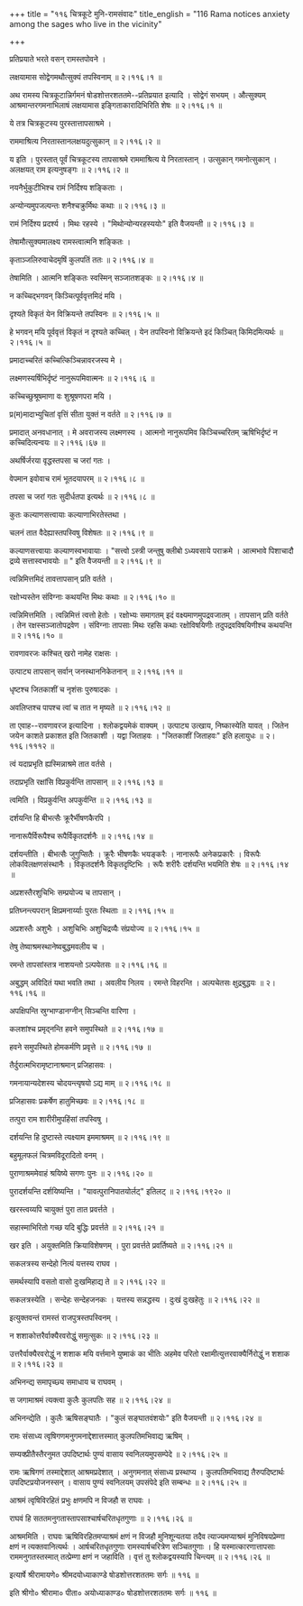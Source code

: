 +++
title = "११६ चित्रकूटे मुनि-रामसंवादः"
title_english = "116 Rama notices anxiety among the sages who live in the vicinity"

+++


प्रतिप्रयाते भरते वसन् रामस्तपोवने ।  

लक्षयामास सोद्वेगमथौत्सुक्यं तपस्विनाम्  ॥  २।११६।१  ॥   

अथ रामस्य चित्रकूटान्निर्गमनं षोडशोत्तरशततमे--प्रतिप्रयात इत्यादि ।
सोद्वेगं सभयम् । औत्सुक्यम् आश्रमान्तरगमनाभिलाषं लक्षयामास
इङ्गिताकारादिभिरिति शेषः  ॥  २।११६।१  ॥   

  

ये तत्र चित्रकूटस्य पुरस्तात्तापसाश्रमे ।  

राममाश्रित्य निरतास्तानलक्षयदुत्सुकान्  ॥  २।११६।२  ॥   

य इति । पुरस्तात् पूर्वं चित्रकूटस्य तापसाश्रमे राममाश्रित्य ये
निरतास्तान् । उत्सुकान् गमनोत्सुकान् । अलक्षयत् राम इत्यनुषङ्गः  ॥ 
२।११६।२  ॥   

  

नयनैर्भुकुटीभिश्च रामं निर्दिश्य शङ्किताः ।  

अन्योन्यमुपजल्पन्तः शनैश्चक्रुर्मिथः कथाः  ॥  २।११६।३  ॥   

रामं निर्दिश्य प्रदर्श्य । मिथः रहस्ये । "मिथोन्योन्यरहस्ययोः" इति
वैजयन्ती  ॥  २।११६।३  ॥   

  

तेषामौत्सुक्यमालक्ष्य रामस्त्वात्मनि शङ्कितः ।  

कृताञ्जलिरुवाचेदमृषिं कुलपतिं ततः  ॥  २।११६।४  ॥   

तेषामिति । आत्मनि शङ्कितः स्वस्मिन् सञ्जातशङ्कः  ॥  २।११६।४  ॥   

  

न कच्चिद्भगवन् किञ्चित्पूर्ववृत्तमिदं मयि ।  

दृश्यते विकृतं येन विक्रियन्ते तपस्विनः  ॥  २।११६।५  ॥   

हे भगवन् मयि पूर्ववृत्तं विकृतं न दृश्यते कच्चित् । येन तपस्विनो
विक्रियन्ते इदं किञ्चित् किमिदमित्यर्थः  ॥  २।११६।५  ॥   

  

प्रमादाच्चरितं कच्चित्किञ्चिन्नावरजस्य मे ।  

लक्ष्मणस्यर्षिभिर्दृष्टं नानुरूपमिवात्मनः  ॥  २।११६।६  ॥   

कच्चिच्छुश्रूषमाणा वः शुश्रूषणपरा मयि ।  

प्र(म)मादाभ्युचितां वृत्तिं सीता युक्तं न वर्तते  ॥  २।११६।७  ॥   

प्रमादात् अनवधानात् । मे अवराजस्य लक्ष्मणस्य । आत्मनो नानुरूपमिव
किञ्चिच्चरितम् ऋषिभिर्दृष्टं न कच्चिदित्यन्वयः  ॥  २।११६।६७  ॥   

  

अथर्षिर्जरया वृद्धस्तपसा च जरां गतः ।  

वेपमान इवोवाच रामं भूतदयापरम्  ॥  २।११६।८  ॥   

तपसा च जरां गतः सुदीर्धतपा इत्यर्थः  ॥  २।११६।८  ॥   

  

कुतः कल्याणसत्त्वायाः कल्याणाभिरतेस्तथा ।  

चलनं तात वैदेह्यास्तपस्विषु विशेषतः  ॥  २।११६।९  ॥   

कल्याणसत्त्वायाः कल्याणस्वभावायाः । "सत्त्वो ऽस्त्री जन्तुषु क्लीबो
ऽध्यवसाये पराक्रमे । आत्मभावे पिशाचादौ द्रव्ये सत्तास्वभावयोः  ॥ " इति
वैजयन्ती  ॥  २।११६।९  ॥   

  

त्वन्निमित्तमिदं तावत्तापसान् प्रति वर्तते ।  

रक्षोभ्यस्तेन संविग्नाः कथयन्ति मिथः कथाः  ॥  २।११६।१०  ॥   

त्वन्निमित्तमिति । त्वन्निमित्तं त्वत्तो हेतोः । रक्षोभ्यः समागतम् इदं
वक्ष्यमाणमुपद्रवजातम् । तापसान् प्रति वर्तते । तेन रक्षस्सञ्जातोपद्रवेण
। संविग्नाः तापसाः मिथः रहसि कथाः रक्षोविषयिणीः तदुपद्रवविषयिणीश्च
कथयन्ति  ॥  २।११६।१०  ॥   

  

रावणावरजः कश्चित् खरो नामेह राक्षसः ।  

उत्पाट्य तापसान् सर्वान् जनस्थाननिकेतनान्  ॥  २।११६।११  ॥   

धृष्टश्च जितकाशीं च नृशंसः पुरुषादकः ।  

अवलिप्तश्च पापश्च त्वां च तात न मृष्यते  ॥  २।११६।१२  ॥   

ता एवाह--रावणावरज इत्यादिना । श्लोकद्वयमेकं वाक्यम् । उत्पाट्य उत्खाय,
निष्कास्येति यावत् । जितेन जयेन काशते प्रकाशत इति जितकाशी । यद्वा
जिताहवः । "जितकाशीं जिताहवः" इति हलायुधः  ॥  २।११६।१११२  ॥   

  

त्वं यदाप्रभृति ह्यस्मिन्नाश्रमे तात वर्तसे ।  

तदाप्रभृति रक्षांसि विप्रकुर्वन्ति तापसान्  ॥  २।११६।१३  ॥   

त्वमिति । विप्रकुर्वन्ति अपकुर्वन्ति  ॥  २।११६।१३  ॥   

  

दर्शयन्ति हि बीभत्सैः क्रूरैर्भीषणकैरपि ।  

नानारूपैर्विरूपैश्च रूपैर्विकृतदर्शनैः  ॥  २।११६।१४  ॥   

दर्शयन्तीति । बीभत्सैः जुगुप्सितैः । क्रूरैः भीषणकैः भयङ्करैः ।
नानारूपैः अनेकप्रकारैः । विरूपैः लोकविलक्षणसंस्थानैः । विकृतदर्शनैः
विकृतदृष्टिभिः । रूपैः शरीरैः दर्शयन्ति भयमिति शेषः  ॥  २।११६।१४  ॥   

  

अप्रशस्तैरशुचिभिः सम्प्रयोज्य च तापसान् ।  

प्रतिघ्नन्त्यपरान् क्षिप्रमनार्य्याः पुरतः स्थिताः  ॥  २।११६।१५  ॥   

अप्रशस्तैः अशुभैः । अशुचिभिः अशुचिद्रव्यैः संप्रयोज्य  ॥  २।११६।१५  ॥   

  

तेषु तेष्वाश्रमस्थानेष्वबुद्धमवलीय च ।  

रमन्ते तापसांस्तत्र नाशयन्तो ऽल्पयेतसः  ॥  २।११६।१६  ॥   

अबुद्धम् अविदितं यथा भवति तथा । अवलीय निलय । रमन्ते विहरन्ति । अल्पचेतसः
क्षुद्रबुद्धयः  ॥  २।११६।१६  ॥   

  

अपक्षिपन्ति स्रुग्भाण्डानग्नीन् सिञ्चन्ति वारिणा ।  

कलशांश्च प्रमृद्नन्ति हवने समुपस्थिते  ॥  २।११६।१७  ॥   

हवने समुपस्थिते होमकर्मणि प्रवृत्ते  ॥  २।११६।१७  ॥   

  

तैर्दुरात्मभिरामृष्टानाश्रमान् प्रजिहासवः ।  

गमनायान्यदेशस्य चोदयन्त्यृषयो ऽद्य माम्  ॥  २।११६।१८  ॥   

प्रजिहासवः प्रकर्षेण हातुमिच्छवः  ॥  २।११६।१८  ॥   

  

तत्पुरा राम शारीरीमुपहिंसां तपस्विषु ।  

दर्शयन्ति हि दुष्टास्ते त्यक्ष्याम इममाश्रमम्  ॥  २।११६।१९  ॥   

बहुमूलफलं चित्रमविदूरादितो वनम् ।  

पुराणाश्रममेवाहं श्रयिष्ये सगणः पुनः  ॥  २।११६।२०  ॥   

पुरादर्शयन्ति दर्शयिष्यन्ति । "यावत्पुरानिपातयोर्लट्" इतिलट्  ॥ 
२।११६।१९२०  ॥   

  

खरस्त्वय्यपि चायुक्तं पुरा तात प्रवर्त्तते ।  

सहास्माभिरितो गच्छ यदि बुद्धिः प्रवर्त्तते  ॥  २।११६।२१  ॥   

खर इति । अयुक्तमिति क्रियाविशेषणम् । पुरा प्रवर्त्तते प्रवर्तिष्यते  ॥ 
२।११६।२१  ॥   

  

सकलत्रस्य सन्देहो नित्यं यत्तस्य राघव ।  

समर्थस्यापि वसतो वासो दुःखमिहाद्य ते  ॥  २।११६।२२  ॥   

सकलत्रस्येति । सन्देहः सन्देहजनकः । यत्तस्य सन्नद्धस्य । दुःखं दुःखहेतुः
 ॥  २।११६।२२  ॥   

  

इत्युक्तवन्तं रामस्तं राजपुत्रस्तपस्विनम् ।  

न शशाकोत्तरैर्वाक्यैरवरोद्धुं समुत्सुकः  ॥  २।११६।२३  ॥   

उत्तरैर्वाक्यैरवरोद्धुं न शशाक मयि वर्त्तमाने युष्माकं का भीतिः अहमेव
परितो रक्षामीत्युत्तरवाक्यैर्निरोद्धुं न शशाक  ॥  २।११६।२३  ॥   

  

अभिनन्द्य समापृच्छ्य समाधाय च राघवम् ।  

स जगामाश्रमं त्यक्त्वा कुलैः कुलपतिः सह  ॥  २।११६।२४  ॥   

अभिनन्द्येति । कुलैः ऋषिसङ्घातैः । "कुलं सङ्घातवंशयोः" इति वैजयन्ती  ॥ 
२।११६।२४  ॥   

  

रामः संसाध्य त्वृषिगणमनुगमनाद्देशात्तस्मात् कुलपतिमभिवाद्य ऋषिम् ।  

सम्यक्प्रीतैस्तैरनुमत उपदिष्टार्थः पुण्यं वासाय स्वनिलयमुपसम्पेदे  ॥ 
२।११६।२५  ॥   

रामः ऋषिगणं तस्माद्देशात् आश्रमप्रदेशात् । अनुगमनात् संसाध्य प्रस्थाप्य
। कुलपतिमभिवाद्य तैरुपदिष्टार्थः उपदिष्टप्रयोजनस्सन् । वासाय पुण्यं
स्वनिलयम् उपसंपेदे इति सम्बन्धः  ॥  २।११६।२५  ॥   

  

आश्रमं त्वृषिविरहितं प्रभुः क्षणमपि न विजहौ स राघवः ।  

राघवं हि सततमनुगतास्तापसाश्चार्षचरितधृतगुणाः  ॥  २।११६।२६  ॥   

आश्रममिति । राघवः ऋषिविरहितमप्याश्रमं क्षणं न विजहौ मुनिशून्यतया तदैव
त्याज्यमप्याश्रमं मुनिविषयप्रेम्णा क्षणं न त्यक्तवानित्यर्थः ।
आर्षचरितधृतगुणाः रामस्यार्षचरित्रेण सञ्चितगुणाः । हि
यस्मात्कारणात्तापसाः राममनुगतस्तस्मात् तत्प्रेम्णा क्षणं न जहाविति ।
वृत्तं तु श्लोकद्वयस्यापि चिन्त्यम्  ॥  २।११६।२६  ॥   

  

इत्यार्षे श्रीरामायणे० श्रीमदयोध्याकाण्डे षोडशोत्तरशततमः सर्गः  ॥  ११६
 ॥   

इति श्रीगो० श्रीरामा० पीता० अयोध्याकाण्ड० षोडशोत्तरशततमः सर्गः  ॥  ११६
 ॥   


